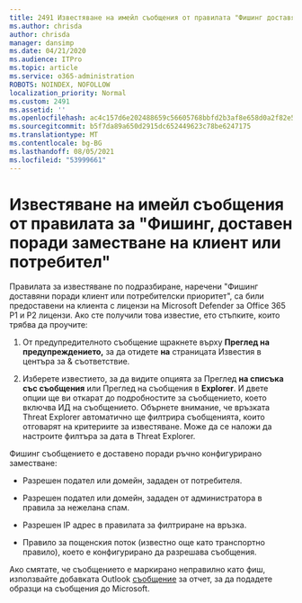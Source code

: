 ```yaml
---
title: 2491 Известяване на имейл съобщения от правилата "Фишинг доставяни поради клиент или заместване на потребител"
ms.author: chrisda
author: chrisda
manager: dansimp
ms.date: 04/21/2020
ms.audience: ITPro
ms.topic: article
ms.service: o365-administration
ROBOTS: NOINDEX, NOFOLLOW
localization_priority: Normal
ms.custom: 2491
ms.assetid: ''
ms.openlocfilehash: ac4c157d6e202488659c56605768bbfd2b3af8e658d0a2f82e529fdac6763fa9
ms.sourcegitcommit: b5f7da89a650d2915dc652449623c78be6247175
ms.translationtype: MT
ms.contentlocale: bg-BG
ms.lasthandoff: 08/05/2021
ms.locfileid: "53999661"
---
```

# <a name="alert-email-messages-from-the-phish-delivered-due-to-tenant-or-user-override-policy"></a>Известяване на имейл съобщения от правилата за "Фишинг, доставен поради заместване на клиент или потребител"

Правилата за известяване по подразбиране, наречени "Фишинг доставяни поради клиент или потребителски приоритет", са били предоставени на клиента с лицензи на Microsoft Defender за Office 365 P1 и P2 лицензи. Ако сте получили това известие, ето стъпките, които трябва да проучите:

1. От предупредителното съобщение щракнете върху **Преглед на предупреждението,** за да отидете **на** страницата Известия в центъра за & съответствие.

2. Изберете известието, за да видите опцията за Преглед **на списъка със съобщения** или Преглед на съобщения в **Explorer**. И двете опции ще ви откарат до подробностите за съобщението, което включва ИД на съобщението. Обърнете внимание, че връзката Threat Explorer автоматично ще филтрира съобщенията, които отговарят на критериите за известяване. Може да се наложи да настроите филтъра за дата в Threat Explorer.

Фишинг съобщението е доставено поради ръчно конфигурирано заместване:

- Разрешен подател или домейн, зададен от потребителя.

- Разрешен подател или домейн, зададен от администратора в правила за нежелана спам.

- Разрешен IP адрес в правилата за филтриране на връзка.

- Правило за пощенския поток (известно още като транспортно правило), което е конфигурирано да разрешава съобщения.

Ако смятате, че съобщението е маркирано неправилно като фиш, използвайте добавката Outlook [съобщение](https://support.office.com/article/b5caa9f1-cdf3-4443-af8c-ff724ea719d2) за отчет, за да подадете образци на съобщения до Microsoft.
